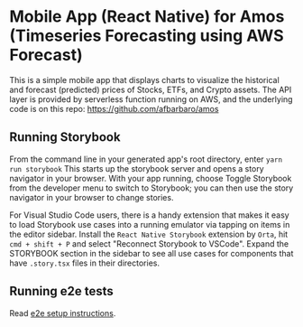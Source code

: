 # Mobile App (React Native) for Amos (Timeseries Forecasting using AWS Forecast)

This is a simple mobile app that displays charts to visualize the historical and forecast (predicted) prices of Stocks, ETFs, and Crypto assets.
The API layer is provided by serverless function running on AWS, and the underlying code is on this repo: https://github.com/afbarbaro/amos
 

## Running Storybook

From the command line in your generated app's root directory, enter `yarn run storybook`
This starts up the storybook server and opens a story navigator in your browser. With your app
running, choose Toggle Storybook from the developer menu to switch to Storybook; you can then
use the story navigator in your browser to change stories.

For Visual Studio Code users, there is a handy extension that makes it easy to load Storybook use cases into a running emulator via tapping on items in the editor sidebar. Install the `React Native Storybook` extension by `Orta`, hit `cmd + shift + P` and select "Reconnect Storybook to VSCode". Expand the STORYBOOK section in the sidebar to see all use cases for components that have `.story.tsx` files in their directories.

## Running e2e tests

Read [e2e setup instructions](./e2e/README.md).

